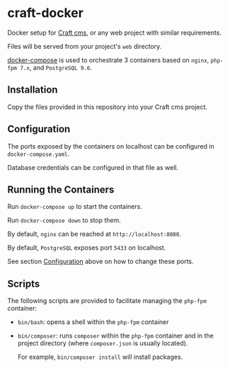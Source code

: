# craft-docker

Docker setup for [Craft cms](https://craftcms.com/), or any web project with similar requirements.

Files will be served from your project's `web` directory.

[docker-compose](https://docs.docker.com/compose/) is used to orchestrate 3 containers based on `nginx`, `php-fpm 7.x`, and `PostgreSQL 9.6`.

## Installation

Copy the files provided in this repository into your Craft cms project.

## Configuration

The ports exposed by the containers on localhost can be configured in `docker-compose.yaml`.

Database credentials can be configured in that file as well.

## Running the Containers

Run `docker-compose up` to start the containers.

Run `docker-compose down` to stop them.

By default, `nginx` can be reached at `http://localhost:8080`.

By default, `PostgreSQL` exposes port `5433` on localhost.

See section [Configuration](#configuration) above on how to change these ports.

## Scripts

The following scripts are provided to facilitate managing the `php-fpm` container:

- `bin/bash`: opens a shell within the `php-fpm` container

- `bin/composer`: runs `composer` within the `php-fpm` container and in the project directory (where `composer.json` is usually located).

    For example, `bin/composer install` will install packages.
